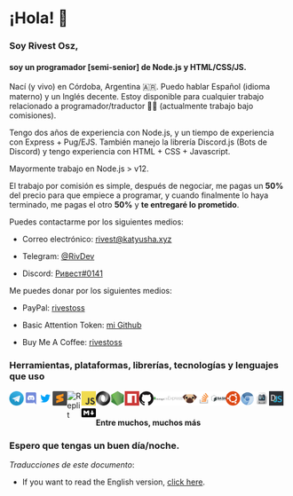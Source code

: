# ¡Hola! 👋
### Soy Rivest Osz,
#### soy un programador [__semi-senior__] de Node.js y HTML/CSS/JS.

<!--
[<img align="left" alt="${Name}" width="26px" src="${IconURL}" />][web]

https://github.com/github/explore/tree/main/topics para más iconos
-->

Nací (y vivo) en Córdoba, Argentina 🇦🇷.
Puedo hablar Español (idioma materno) y un Inglés decente.
Estoy disponible para cualquier trabajo relacionado a programador/traductor 🧑‍💻 (actualmente trabajo bajo comisiones).

Tengo dos años de experiencia con Node.js, y un tiempo de experiencia con Express + Pug/EJS.
También manejo la librería Discord.js (Bots de Discord) y tengo experiencia con HTML + CSS + Javascript.

Mayormente trabajo en Node.js > v12.

El trabajo por comisión es simple, después de negociar, me pagas un **50%** del precio para que empiece a programar, y cuando finalmente lo haya terminado, me pagas el otro **50%** y **te entregaré lo prometido**.

Puedes contactarme por los siguientes medios:

* Correo electrónico: [rivest@katyusha.xyz](mailto:rivest@katyusha.xyz)

* Telegram: [@RivDev](https://t.me/RivDev)

* Discord: [Ривест#0141](https://chikabots.xyz/user/768761151739658240)

Me puedes donar por los siguientes medios:

* PayPal: [rivestoss](http://paypal.me/rivestoss)

* Basic Attention Token: [mi Github](https://github.com/rivest-oss)

* Buy Me A Coffee: [rivestoss](https://www.buymeacoffee.com/rivestoss)

### Herramientas, plataformas, librerías, tecnologías y lenguajes que uso
<img align="left" alt="Telegram" width="26px" src="https://github.com/github/explore/blob/main/topics/telegram/telegram.png?raw=true" />
<img align="left" alt="Discord" width="26px" src="https://github.com/github/explore/blob/main/topics/discord/discord.png?raw=true" />
<img align="left" alt="Twitter" width="26px" src="https://github.com/github/explore/blob/main/topics/twitter/twitter.png" />
<img align="left" alt="Sublime Text" width="26px" src="https://raw.githubusercontent.com/github/explore/main/topics/sublime-text/sublime-text.png" />
<img align="left" alt="Replit" width="26px" src="https://upload.wikimedia.org/wikipedia/commons/thumb/b/b2/Repl.it_logo.svg/300px-Repl.it_logo.svg.png" />
<img align="left" alt="Javascript" width="26px" src="https://github.com/github/explore/blob/main/topics/javascript/javascript.png" />
<img align="left" alt="JSON" width="26px" src="https://github.com/github/explore/blob/main/topics/json/json.png?raw=true" />
<img align="left" alt="Node.js" width="26px" src="https://github.com/github/explore/blob/main/topics/nodejs/nodejs.png?raw=true" />
<img align="left" alt="Node.js Package Manager" width="26px" src="https://github.com/github/explore/blob/main/topics/npm/npm.png" />
<img align="left" alt="GitHub" width="26px" src="https://github.com/github/explore/blob/main/topics/github/github.png" />
<img align="left" alt="MongoDB" width="26px" src="https://raw.githubusercontent.com/github/explore/main/topics/mongodb/mongodb.png" />
<img align="left" alt="Express" width="26px" src="https://github.com/github/explore/blob/main/topics/express/express.png" />
<img align="left" alt="Pug" width="26px" src="https://github.com/github/explore/blob/main/topics/pug/pug.png" />
<img align="left" alt="Stack Overflow" width="26px" src="https://github.com/github/explore/blob/main/topics/stackoverflow/stackoverflow.png" />
<!-- [<img align="left" alt="SSH/Terminal" width="26px" src="https://github.com/github/explore/blob/main/topics/terminal/terminal.png" />][web] -->
<img align="left" alt="SSH/Bash" width="26px" src="https://github.com/github/explore/blob/main/topics/bash/bash.png" />
<img align="left" alt="Xubuntu" width="26px" src="https://github.com/github/explore/blob/main/topics/ubuntu/ubuntu.png" />
<img align="left" alt="Brave" width="26px" src="https://github.com/github/explore/blob/main/topics/chromium/chromium.png" />
<img align="left" alt="Apache Cordova" width="26px" src="https://github.com/github/explore/blob/main/topics/cordova/cordova.png" />
<img align="left" alt="Discord.js" width="26px" src="https://github.com/github/explore/blob/main/topics/discord-js/discord-js.png" />
<img align="left" alt="Markdown" width="26px" src="https://github.com/github/explore/blob/main/topics/markdown/markdown.png" />
<br><br>

**Entre muchos, muchos más**

### Espero que tengas un buen día/noche.

*Traducciones de este documento*:

* If you want to read the English version, [click here](https://github.com/rivest-oss/rivest-oss/blob/main/README.md).
